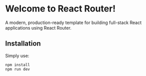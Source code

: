 # Welcome to React Router!

A modern, production-ready template for building full-stack React applications using React Router.

## Installation

Simply use:

```
npm install
npm run dev
```